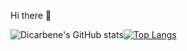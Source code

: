 Hi there 👋

![Dicarbene's GitHub stats](https://github-readme-stats.vercel.app/api?username=Dicarbene&show_icons=true&theme=dracula)[![Top Langs](https://github-readme-stats.vercel.app/api/top-langs/?username=Dicarbene&theme=dracula&layout=compact&hide=html)](https://github.com/anuraghazra/github-readme-stats)

